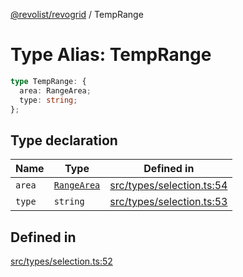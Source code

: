 [@revolist/revogrid](README.md) / TempRange

# Type Alias: TempRange

```ts
type TempRange: {
  area: RangeArea;
  type: string;
};
```

## Type declaration

| Name | Type | Defined in |
| ------ | ------ | ------ |
| `area` | [`RangeArea`](TypeAlias.RangeArea.md) | [src/types/selection.ts:54](https://github.com/revolist/revogrid/blob/39cfd614966a26ee6ce63b18984e6b24b2874cc5/src/types/selection.ts#L54) |
| `type` | `string` | [src/types/selection.ts:53](https://github.com/revolist/revogrid/blob/39cfd614966a26ee6ce63b18984e6b24b2874cc5/src/types/selection.ts#L53) |

## Defined in

[src/types/selection.ts:52](https://github.com/revolist/revogrid/blob/39cfd614966a26ee6ce63b18984e6b24b2874cc5/src/types/selection.ts#L52)
